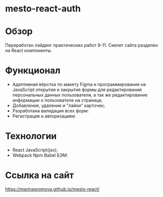 # mesto-react-auth

# Обзор
Переработан лэйдинг практических работ 9-11. Скелет сайта разделен на React компоненты.

# Функционал
- Адаптивная вёрстка по макету Figma и программирование на JavaScript открытия и закрытия формы для   редактирования персональных данных пользователя, а так же редактирование информации о пользователе на странице;
- Добавление, удаление и "лайки" карточек;
- Разработана валидация всех форм:
- Регистрация и авторизацияю

# Технологии
- React JavaScript(jsx);
- Webpack Npm Babel БЭМ.

# Ссылка на сайт
https://marinagromova.github.io/mesto-react/

